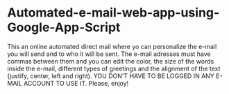 # Automated-e-mail-web-app-using-Google-App-Script
This an online automated direct mail where yo can personalize the e-mail you will send and to who it will be sent. The e-mail adresses must have commas between them and you can edit the color, the size of the words inside the e-mail, different types of greetings and the alignment of the text (justify, center, left and right). YOU DON'T HAVE TO BE LOGGED IN ANY E-MAIL ACCOUNT TO USE IT. Please, enjoy!
